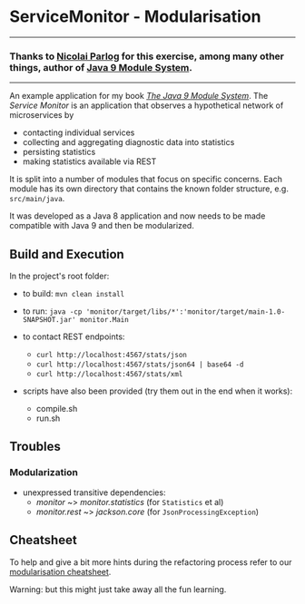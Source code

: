 # ServiceMonitor - Modularisation

---

### Thanks to [Nicolai Parlog](https://blog.codefx.org/about-nicolai-parlog/) for this exercise, among many other things, author of [Java 9 Module System](https://www.manning.com/books/the-java-9-module-system?a_aid=nipa&a_bid=869915cb). 

---

An example application for my book [_The Java 9 Module System_](https://www.manning.com/books/the-java-9-module-system?a_aid=nipa&a_bid=869915cb).
The _Service Monitor_ is an application that observes a hypothetical network of microservices by

* contacting individual services
* collecting and aggregating diagnostic data into statistics
* persisting statistics
* making statistics available via REST

It is split into a number of modules that focus on specific concerns.
Each module has its own directory that contains the known folder structure, e.g. `src/main/java`.

It was developed as a Java 8 application and now needs to be made compatible with Java 9 and then be modularized.

## Build and Execution

In the project's root folder:

* to build: `mvn clean install`
* to run: `java -cp 'monitor/target/libs/*':'monitor/target/main-1.0-SNAPSHOT.jar' monitor.Main`
* to contact REST endpoints:
	* `curl http://localhost:4567/stats/json`
	* `curl http://localhost:4567/stats/json64 | base64 -d`
	* `curl http://localhost:4567/stats/xml`
	
* scripts have also been provided (try them out in the end when it works):
    * compile.sh
    * run.sh

## Troubles

### Modularization

* unexpressed transitive dependencies:
	* _monitor_ ~> _monitor.statistics_ (for `Statistics` et al)
	* _monitor.rest_ ~> _jackson.core_ (for `JsonProcessingException`)
	
## Cheatsheet

To help and give a bit more hints during the refactoring process refer to our [modularisation cheatsheet](./modularisation-cheatsheet.md).

Warning: but this might just take away all the fun learning.
